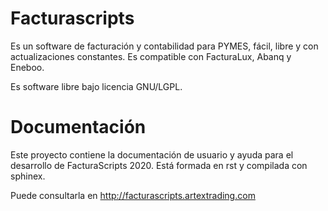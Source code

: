 # Facturascripts

Es un software de facturación y contabilidad para PYMES, fácil, libre
y con actualizaciones constantes. Es compatible con FacturaLux, Abanq y Eneboo.

Es software libre bajo licencia GNU/LGPL.

# Documentación

Este proyecto contiene la documentación de usuario y ayuda para el desarrollo de FacturaScripts 2020. Está formada en rst y compilada con sphinex.

Puede consultarla en http://facturascripts.artextrading.com
